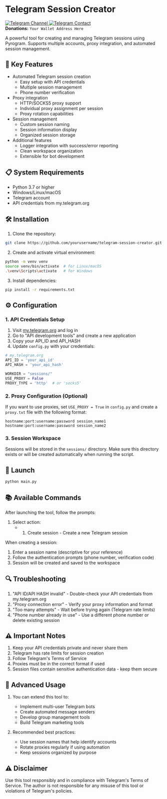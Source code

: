 # Telegram Session Creator

<a href="https://t.me/your_channel">
    <img src="https://img.shields.io/badge/Telegram-Channel-blue?style=for-the-badge&logo=telegram" alt="Telegram Channel">
</a>
<a href="https://t.me/your_contact">
    <img src="https://img.shields.io/badge/Telegram-Contact-blue?style=for-the-badge&logo=telegram" alt="Telegram Contact">
</a>
<br>
<b>Donations:</b> <code>Your Wallet Address Here</code>
</div>


A powerful tool for creating and managing Telegram sessions using Pyrogram. Supports multiple accounts, proxy integration, and automated session management.

## 🚀 Key Features

- Automated Telegram session creation
  - Easy setup with API credentials
  - Multiple session management
  - Phone number verification
- Proxy integration
  - HTTP/SOCKS5 proxy support
  - Individual proxy assignment per session
  - Proxy rotation capabilities
- Session management
  - Custom session naming
  - Session information display
  - Organized session storage
- Additional features
  - Logger integration with success/error reporting
  - Clean workspace organization
  - Extensible for bot development

## 📋 System Requirements

- Python 3.7 or higher
- Windows/Linux/macOS
- Telegram account
- API credentials from my.telegram.org

## 🛠️ Installation

1. Clone the repository:
```bash
git clone https://github.com/yourusername/telegram-session-creator.git
```

2. Create and activate virtual environment:
```bash
python -m venv venv
source venv/bin/activate  # for Linux/macOS
.\venv\Scripts\activate   # for Windows
```

3. Install dependencies:
```bash
pip install -r requirements.txt
```

## ⚙️ Configuration

### 1. API Credentials Setup

1. Visit [my.telegram.org](https://my.telegram.org/auth) and log in
2. Go to "API development tools" and create a new application
3. Copy your API_ID and API_HASH
4. Update `config.py` with your credentials:

```python
# my.telegram.org
API_ID = 'your_api_id'
API_HASH = 'your_api_hash'

WORKDIR = "sessions/"
USE_PROXY = False
PROXY_TYPE = 'http'  # or 'socks5'
```

### 2. Proxy Configuration (Optional)

If you want to use proxies, set `USE_PROXY = True` in `config.py` and create a `proxy.txt` file with the following format:

```
hostname:port:username:password session_name1
hostname:port:username:password session_name2
```

### 3. Session Workspace

Sessions will be stored in the `sessions/` directory. Make sure this directory exists or will be created automatically when running the script.

## 🚀 Launch

```bash
python main.py
```

## 📚 Available Commands

After launching the tool, follow the prompts:
1. Select action: 
   - 1. Create session - Create a new Telegram session

When creating a session:
1. Enter a session name (descriptive for your reference)
2. Follow the authentication prompts (phone number, verification code)
3. Session will be created and saved to the workspace

## 🔍 Troubleshooting

1. "API ID/API HASH invalid" - Double-check your API credentials from my.telegram.org
2. "Proxy connection error" - Verify your proxy information and format
3. "Too many attempts" - Wait before trying again (Telegram rate limits)
4. "Phone number already in use" - Use a different phone number or delete existing session

## ⚠️ Important Notes

1. Keep your API credentials private and never share them
2. Telegram has rate limits for session creation
3. Follow Telegram's Terms of Service
4. Proxies must be in the correct format if used
5. Session files contain sensitive authentication data - keep them secure

## 🔧 Advanced Usage

1. You can extend this tool to:
   - Implement multi-user Telegram bots
   - Create automated message senders
   - Develop group management tools
   - Build Telegram marketing tools

2. Recommended best practices:
   - Use session names that help identify accounts
   - Rotate proxies regularly if using automation
   - Keep sessions organized by purpose

## ⚠️ Disclaimer

Use this tool responsibly and in compliance with Telegram's Terms of Service. The author is not responsible for any misuse of this tool or violations of Telegram's policies.